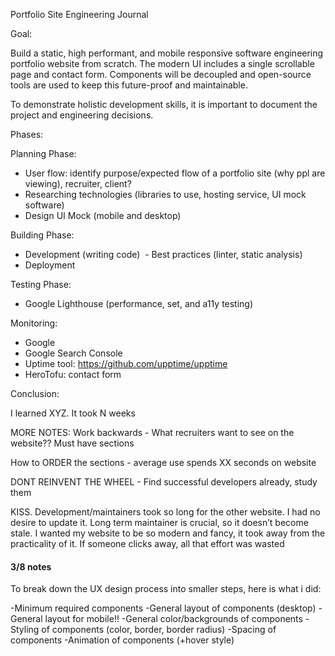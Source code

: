 Portfolio Site Engineering Journal

Goal:

Build a static, high performant, and mobile responsive software engineering portfolio website from scratch. The modern UI includes a single scrollable page and contact form. Components will be decoupled and open-source tools are used to keep this future-proof and maintainable.

To demonstrate holistic development skills, it is important to document the project and engineering decisions.

<preview>

Phases:

Planning Phase:
 - User flow: identify purpose/expected flow of a portfolio site (why ppl are viewing), recruiter, client?
 - Researching technologies (libraries to use, hosting service, UI mock software)
 - Design UI Mock (mobile and desktop)

Building Phase:
 - Development (writing code)  - Best practices (linter, static analysis)
 - Deployment

Testing Phase:
 - Google Lighthouse (performance, set, and a11y testing)

Monitoring:
 - Google 
 - Google Search Console
 - Uptime tool: https://github.com/upptime/upptime
 - HeroTofu: contact form

Conclusion:

I learned XYZ. It took N weeks

<link to source code>
<link to website>





MORE NOTES:
Work backwards - What recruiters want to see on the website?? Must have sections

How to ORDER the sections - average use spends XX seconds on website 

DONT REINVENT THE WHEEL - Find successful developers already, study them

KISS. Development/maintainers took so long for the other website. I had no desire to update it. Long term maintainer is crucial, so it doesn’t become stale. I wanted my website to be so modern and fancy, it took away from the practicality of it. If someone clicks away, all that effort was wasted

#### 3/8 notes
To break down the UX design process into smaller steps, here is what i did:

-Minimum required components
-General layout of components (desktop)
-General layout for mobile!!
-General color/backgrounds of components
-Styling of components (color, border, border radius)
-Spacing of components
-Animation of components (+hover style)

